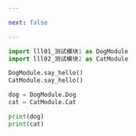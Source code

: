 ```yaml
---

next: false

---
```




<BlogInfo id="740" title="4.import同时指定别名" author="白日梦想猿" pv=0 read_times=0 pre_cost_time="0分8秒" category="模块" tag_list="['模块']" create_time="2020.03.17 09:42:12" update_time="2020.03.17 09:44:46" />

```python
import lll01_测试模块1 as DogModule
import lll02_测试模块2 as CatModule

DogModule.say_hello()
CatModule.say_hello()

dog = DogModule.Dog
cat = CatModule.Cat

print(dog)
print(cat) 
```



<ActionBox />
